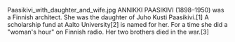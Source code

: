 Paasikivi_with_daughter_and_wife.jpg ANNIKKI PAASIKIVI (1898–1950) was a Finnish architect. She was the daughter of Juho Kusti Paasikivi.[1] A scholarship fund at Aalto University[2] is named for her. For a time she did a "woman's hour" on Finnish radio. Her two brothers died in the war.[3]
